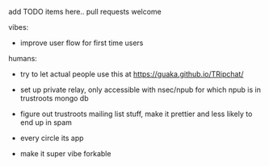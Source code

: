 
add TODO items here.. pull requests welcome

vibes:
- improve user flow for first time users


humans:
- try to let actual people use this at https://guaka.github.io/TRipchat/
- set up private relay, only accessible with nsec/npub for which npub is in trustroots mongo db
- figure out trustroots mailing list stuff, make it prettier and less likely to end up in spam

- every circle its app
- make it super vibe forkable
